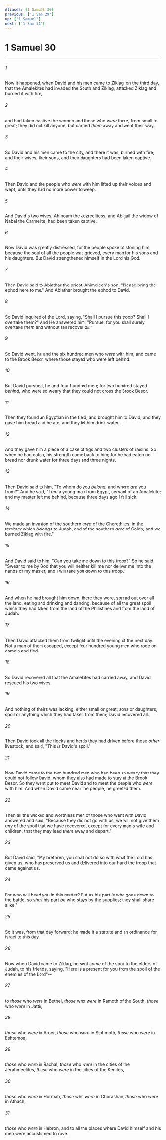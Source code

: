 ```yaml
---
Aliases: [1 Samuel 30]
previous: ['1 Sam 29']
up: ['1 Samuel']
next: ['1 Sam 31']
---
```

# 1 Samuel 30

***


###### 1 
Now it happened, when David and his men came to Ziklag, on the third day, that the Amalekites had invaded the South and Ziklag, attacked Ziklag and burned it with fire, 

###### 2 
and had taken captive the women and those who _were_ there, from small to great; they did not kill anyone, but carried _them_ away and went their way. 

###### 3 
So David and his men came to the city, and there it was, burned with fire; and their wives, their sons, and their daughters had been taken captive. 

###### 4 
Then David and the people who _were_ with him lifted up their voices and wept, until they had no more power to weep. 

###### 5 
And David's two wives, Ahinoam the Jezreelitess, and Abigail the widow of Nabal the Carmelite, had been taken captive. 

###### 6 
Now David was greatly distressed, for the people spoke of stoning him, because the soul of all the people was grieved, every man for his sons and his daughters. But David strengthened himself in the Lord his God. 

###### 7 
Then David said to Abiathar the priest, Ahimelech's son, "Please bring the ephod here to me." And Abiathar brought the ephod to David. 

###### 8 
So David inquired of the Lord, saying, "Shall I pursue this troop? Shall I overtake them?" And He answered him, "Pursue, for you shall surely overtake _them_ and without fail recover _all._" 

###### 9 
So David went, he and the six hundred men who _were_ with him, and came to the Brook Besor, where those stayed who were left behind. 

###### 10 
But David pursued, he and four hundred men; for two hundred stayed _behind,_ who were so weary that they could not cross the Brook Besor. 

###### 11 
Then they found an Egyptian in the field, and brought him to David; and they gave him bread and he ate, and they let him drink water. 

###### 12 
And they gave him a piece of a cake of figs and two clusters of raisins. So when he had eaten, his strength came back to him; for he had eaten no bread nor drunk water for three days and three nights. 

###### 13 
Then David said to him, "To whom do you _belong,_ and where _are_ you from?" And he said, "I _am_ a young man from Egypt, servant of an Amalekite; and my master left me behind, because three days ago I fell sick. 

###### 14 
We made an invasion of the southern _area_ of the Cherethites, in the _territory_ which _belongs_ to Judah, and of the southern _area_ of Caleb; and we burned Ziklag with fire." 

###### 15 
And David said to him, "Can you take me down to this troop?" So he said, "Swear to me by God that you will neither kill me nor deliver me into the hands of my master, and I will take you down to this troop." 

###### 16 
And when he had brought him down, there they were, spread out over all the land, eating and drinking and dancing, because of all the great spoil which they had taken from the land of the Philistines and from the land of Judah. 

###### 17 
Then David attacked them from twilight until the evening of the next day. Not a man of them escaped, except four hundred young men who rode on camels and fled. 

###### 18 
So David recovered all that the Amalekites had carried away, and David rescued his two wives. 

###### 19 
And nothing of theirs was lacking, either small or great, sons or daughters, spoil or anything which they had taken from them; David recovered all. 

###### 20 
Then David took all the flocks and herds they had driven before those _other_ livestock, and said, "This _is_ David's spoil." 

###### 21 
Now David came to the two hundred men who had been so weary that they could not follow David, whom they also had made to stay at the Brook Besor. So they went out to meet David and to meet the people who _were_ with him. And when David came near the people, he greeted them. 

###### 22 
Then all the wicked and worthless men of those who went with David answered and said, "Because they did not go with us, we will not give them _any_ of the spoil that we have recovered, except for every man's wife and children, that they may lead _them_ away and depart." 

###### 23 
But David said, "My brethren, you shall not do so with what the Lord has given us, who has preserved us and delivered into our hand the troop that came against us. 

###### 24 
For who will heed you in this matter? But as his part _is_ who goes down to the battle, so _shall_ his part _be_ who stays by the supplies; they shall share alike." 

###### 25 
So it was, from that day forward; he made it a statute and an ordinance for Israel to this day. 

###### 26 
Now when David came to Ziklag, he sent _some_ of the spoil to the elders of Judah, to his friends, saying, "Here is a present for you from the spoil of the enemies of the Lord"-- 

###### 27 
to _those_ who _were_ in Bethel, _those_ who _were_ in Ramoth of the South, _those_ who _were_ in Jattir, 

###### 28 
_those_ who _were_ in Aroer, _those_ who _were_ in Siphmoth, _those_ who _were_ in Eshtemoa, 

###### 29 
_those_ who _were_ in Rachal, _those_ who _were_ in the cities of the Jerahmeelites, _those_ who _were_ in the cities of the Kenites, 

###### 30 
_those_ who _were_ in Hormah, _those_ who _were_ in Chorashan, _those_ who _were_ in Athach, 

###### 31 
_those_ who _were_ in Hebron, and to all the places where David himself and his men were accustomed to rove.
